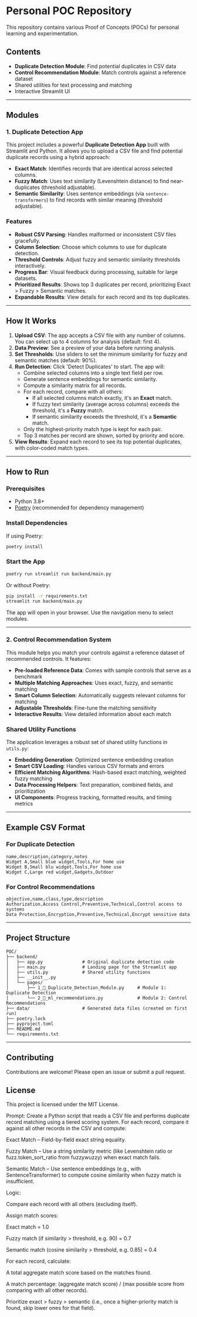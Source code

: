# Personal POC Repository

This repository contains various Proof of Concepts (POCs) for personal learning and experimentation.

## Contents

- **Duplicate Detection Module**: Find potential duplicates in CSV data
- **Control Recommendation Module**: Match controls against a reference dataset
- Shared utilities for text processing and matching
- Interactive Streamlit UI

---

## Modules

### 1. Duplicate Detection App

This project includes a powerful **Duplicate Detection App** built with Streamlit and Python. It allows you to upload a CSV file and find potential duplicate records using a hybrid approach:

- **Exact Match**: Identifies records that are identical across selected columns.
- **Fuzzy Match**: Uses text similarity (Levenshtein distance) to find near-duplicates (threshold adjustable).
- **Semantic Similarity**: Uses sentence embeddings (via `sentence-transformers`) to find records with similar meaning (threshold adjustable).

### Features

- **Robust CSV Parsing**: Handles malformed or inconsistent CSV files gracefully.
- **Column Selection**: Choose which columns to use for duplicate detection.
- **Threshold Controls**: Adjust fuzzy and semantic similarity thresholds interactively.
- **Progress Bar**: Visual feedback during processing, suitable for large datasets.
- **Prioritized Results**: Shows top 3 duplicates per record, prioritizing Exact > Fuzzy > Semantic matches.
- **Expandable Results**: View details for each record and its top duplicates.

---

## How It Works

1. **Upload CSV**: The app accepts a CSV file with any number of columns. You can select up to 4 columns for analysis (default: first 4).
2. **Data Preview**: See a preview of your data before running analysis.
3. **Set Thresholds**: Use sliders to set the minimum similarity for fuzzy and semantic matches (default: 90%).
4. **Run Detection**: Click 'Detect Duplicates' to start. The app will:
    - Combine selected columns into a single text field per row.
    - Generate sentence embeddings for semantic similarity.
    - Compute a similarity matrix for all records.
    - For each record, compare with all others:
        - If all selected columns match exactly, it's an **Exact** match.
        - If fuzzy text similarity (average across columns) exceeds the threshold, it's a **Fuzzy** match.
        - If semantic similarity exceeds the threshold, it's a **Semantic** match.
    - Only the highest-priority match type is kept for each pair.
    - Top 3 matches per record are shown, sorted by priority and score.
5. **View Results**: Expand each record to see its top potential duplicates, with color-coded match types.

---

## How to Run

### Prerequisites
- Python 3.8+
- [Poetry](https://python-poetry.org/) (recommended for dependency management)

### Install Dependencies

If using Poetry:
```bash
poetry install
```


### Start the App
```bash
poetry run streamlit run backend/main.py
```

Or without Poetry:
```bash
pip install -r requirements.txt
streamlit run backend/main.py
```

The app will open in your browser. Use the navigation menu to select modules.

---

### 2. Control Recommendation System

This module helps you match your controls against a reference dataset of recommended controls. It features:

- **Pre-loaded Reference Data**: Comes with sample controls that serve as a benchmark
- **Multiple Matching Approaches**: Uses exact, fuzzy, and semantic matching
- **Smart Column Selection**: Automatically suggests relevant columns for matching
- **Adjustable Thresholds**: Fine-tune the matching sensitivity
- **Interactive Results**: View detailed information about each match

### Shared Utility Functions

The application leverages a robust set of shared utility functions in `utils.py`:

- **Embedding Generation**: Optimized sentence embedding creation
- **Smart CSV Loading**: Handles various CSV formats and errors
- **Efficient Matching Algorithms**: Hash-based exact matching, weighted fuzzy matching
- **Data Processing Helpers**: Text preparation, combined fields, and prioritization
- **UI Components**: Progress tracking, formatted results, and timing metrics

---

## Example CSV Format

### For Duplicate Detection
```
name,description,category,notes
Widget A,Small blue widget,Tools,For home use
Widget B,Small blu widget,Tools,For home use
Widget C,Large red widget,Gadgets,Outdoor
```

### For Control Recommendations
```
objective,name,class,type,description
Authorization,Access Control,Preventive,Technical,Control access to systems
Data Protection,Encryption,Preventive,Technical,Encrypt sensitive data
```

---

## Project Structure

```
POC/
├── backend/
│   ├── app.py               # Original duplicate detection code
│   ├── main.py              # Landing page for the Streamlit app
│   ├── utils.py             # Shared utility functions
│   ├── __init__.py
│   └── pages/
│       ├── 1_👀​_Duplicate_Detection_Module.py     # Module 1: Duplicate Detection
│       └── 2_🤖_ml_recommendations.py             # Module 2: Control Recommendations
├── data/                    # Generated data files (created on first run)
├── poetry.lock
├── pyproject.toml
├── README.md
└── requirements.txt
```

---

## Contributing

Contributions are welcome! Please open an issue or submit a pull request.

## License

This project is licensed under the MIT License.

Prompt:
Create a Python script that reads a CSV file and performs duplicate record matching using a tiered scoring system. For each record, compare it against all other records in the CSV and compute:

Exact Match – Field-by-field exact string equality.

Fuzzy Match – Use a string similarity metric (like Levenshtein ratio or fuzz.token_sort_ratio from fuzzywuzzy) when exact match fails.

Semantic Match – Use sentence embeddings (e.g., with SentenceTransformer) to compute cosine similarity when fuzzy match is insufficient.

Logic:

Compare each record with all others (excluding itself).

Assign match scores:

Exact match = 1.0

Fuzzy match (if similarity > threshold, e.g. 90) = 0.7

Semantic match (cosine similarity > threshold, e.g. 0.85) = 0.4

For each record, calculate:

A total aggregate match score based on the matches found.

A match percentage: (aggregate match score) / (max possible score from comparing with all other records).

Prioritize exact > fuzzy > semantic (i.e., once a higher-priority match is found, skip lower ones for that field).